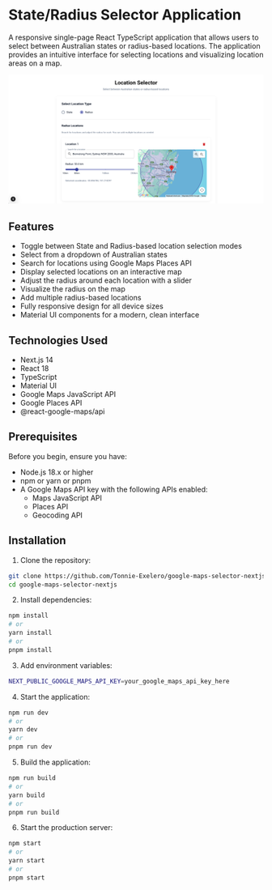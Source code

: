 # State/Radius Selector Application

A responsive single-page React TypeScript application that allows users to select between Australian states or radius-based locations. The application provides an intuitive interface for selecting locations and visualizing location areas on a map.

![State/Radius Selector](/screenshot.png)

## Features

- Toggle between State and Radius-based location selection modes
- Select from a dropdown of Australian states
- Search for locations using Google Maps Places API
- Display selected locations on an interactive map
- Adjust the radius around each location with a slider
- Visualize the radius on the map
- Add multiple radius-based locations
- Fully responsive design for all device sizes
- Material UI components for a modern, clean interface

## Technologies Used

- Next.js 14
- React 18
- TypeScript
- Material UI
- Google Maps JavaScript API
- Google Places API
- @react-google-maps/api

## Prerequisites

Before you begin, ensure you have:

- Node.js 18.x or higher
- npm or yarn or pnpm
- A Google Maps API key with the following APIs enabled:
  - Maps JavaScript API
  - Places API
  - Geocoding API

## Installation

1. Clone the repository:

```bash
git clone https://github.com/Tonnie-Exelero/google-maps-selector-nextjs.git
cd google-maps-selector-nextjs
```

2. Install dependencies:

```bash
npm install
# or
yarn install
# or
pnpm install
```

3. Add environment variables:

```bash
NEXT_PUBLIC_GOOGLE_MAPS_API_KEY=your_google_maps_api_key_here
```

4. Start the application:

```bash
npm run dev
# or
yarn dev
# or
pnpm run dev
```

5. Build the application:

```bash
npm run build
# or
yarn build
# or
pnpm run build
```

6. Start the production server:

```bash
npm start
# or
yarn start
# or
pnpm start
```
